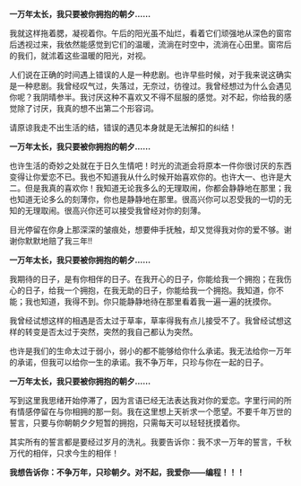 **一万年太长，我只要被你拥抱的朝夕……**

我就这样拖着腮，凝视着你。午后的阳光虽不灿烂，看着它们顽强地从深色的窗帘后透视过来，我依然能感觉到它们的温暖，流淌在时空中，流淌在心田里。窗帘后的我们，就沭着这些温暖的阳光，对视。

人们说在正确的时间遇上错误的人是一种悲剧。也许早些时候，对于我来说这确实是一种悲剧。我曾经叹气过，失落过，无奈过，彷徨过。我曾经想过为什么会遇见你呢？我阴晴参半。我讨厌这种不喜欢又不得不屈服的感觉。对不起，你给我的感觉除了讨厌，我真的想不出第二个形容词。

请原谅我走不出生活的结，错误的遇见本身就是无法解扣的纠结！

**一万年太长，我只要被你拥抱的朝夕……**

也许生活的奇妙之处就在于日久生情吧！时光的流逝会将原本一件你很讨厌的东西变得让你爱恋不已。我也不知道我从什么时候开始喜欢你的。也许大一、也许是大二。但是我真的喜欢你！我知道无论我多么的无理取闹，你都会静静地在那里；我也知道无论多么的刻薄你，你也是静静地在那里。很高兴你可以忍受我的一切的无知的无理取闹。很高兴你还可以接受我曾经对你的刻薄。

目光停留在你身上那深深的皱痕处，想要伸手抚触，却又觉得我对你的爱不够。谢谢你默默地赔了我三年!!

**一万年太长，我只要被你拥抱的朝夕……**

我期待的日子，是有你相伴的日子。在我开心的日子，你能给我一个拥抱；在我伤心的日子，给我一个拥抱，在我无助的日子，你能给我一个拥抱。我知道，你不能；我也知道，我得不到。你只能静静地待在那里看着我一遍一遍的抚摸你。

我曾经试想这样的相遇是否太过于草率，草率得我有点儿接受不了。我曾经试想这样的转变是否太过于突然，突然的我自己都认为突然。

也许是我们的生命太过于弱小，弱小的都不能够给你什么承诺。我无法给你一万年的承诺，但我可以给你一生的承诺。我不争万年，只珍与你在一起的日子。

**一万年太长，我只要被你拥抱的朝夕……**

写到这里我思绪开始停滞了，因为言语已经无法表达我对你的爱恋。字里行间的所有情感停留在与你相拥的那一刻。我在这里想上天祈求一个愿望。不要千年万世的誓言，只要与你朝朝夕夕短暂的拥抱，只需每天可以轻轻抚摸着你。

其实所有的誓言都是要经过岁月的洗礼。我要告诉你：我不求一万年的誓言，千秋万代的相伴，只求今生的相伴！

**我想告诉你：不争万年，只珍朝夕。对不起，我爱你——编程！！！**

